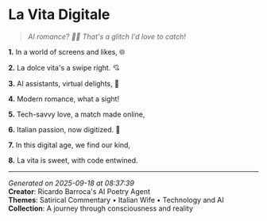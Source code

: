 # La Vita Digitale

> *AI romance? 🤖💕 That's a glitch I'd love to catch!*

**1.** In a world of screens and likes, 🌐


**2.** La dolce vita's a swipe right. 💘


**3.** AI assistants, virtual delights, 🤖


**4.** Modern romance, what a sight!


**5.** Tech-savvy love, a match made online,


**6.** Italian passion, now digitized. 💑


**7.** In this digital age, we find our kind,


**8.** La vita is sweet, with code entwined.



---

*Generated on 2025-09-18 at 08:37:39*  
**Creator**: Ricardo Barroca's AI Poetry Agent  
**Themes**: Satirical Commentary • Italian Wife • Technology and AI  
**Collection**: A journey through consciousness and reality